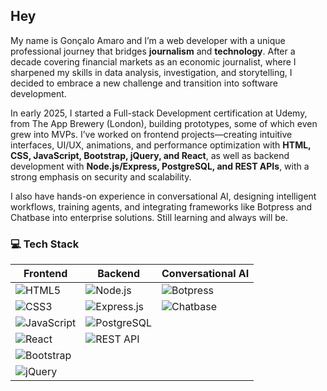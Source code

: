 ## Hey

My name is Gonçalo Amaro and I’m a web developer with a unique professional journey that bridges **journalism** and **technology**. After a decade covering financial markets as an economic journalist, where I sharpened my skills in data analysis, investigation, and storytelling, I decided to embrace a new challenge and transition into software development.

In early 2025, I started a Full-stack Development certification at Udemy, from The App Brewery (London), building prototypes, some of which even grew into MVPs. I’ve worked on frontend projects—creating intuitive interfaces, UI/UX, animations, and performance optimization with **HTML, CSS, JavaScript, Bootstrap, jQuery, and React**, as well as backend development with **Node.js/Express, PostgreSQL, and REST APIs**, with a strong emphasis on security and scalability.

I also have hands-on experience in conversational AI, designing intelligent workflows, training agents, and integrating frameworks like Botpress and Chatbase into enterprise solutions. Still learning and always will be.

### 💻 Tech Stack

| Frontend | Backend | Conversational AI |
|----------|---------|-------------------|
| ![HTML5](https://img.shields.io/badge/HTML5-E34F26?style=for-the-badge&logo=html5&logoColor=white) | ![Node.js](https://img.shields.io/badge/Node.js-43853D?style=for-the-badge&logo=node.js&logoColor=white) | ![Botpress](https://img.shields.io/badge/Botpress-00AEEF?style=for-the-badge&logo=botpress&logoColor=white) |
| ![CSS3](https://img.shields.io/badge/CSS3-1572B6?style=for-the-badge&logo=css3&logoColor=white) | ![Express.js](https://img.shields.io/badge/Express.js-404D59?style=for-the-badge) | ![Chatbase](https://img.shields.io/badge/Chatbase-FF6F00?style=for-the-badge&logo=openai&logoColor=white) |
| ![JavaScript](https://img.shields.io/badge/JavaScript-F7DF1E?style=for-the-badge&logo=javascript&logoColor=black) | ![PostgreSQL](https://img.shields.io/badge/PostgreSQL-316192?style=for-the-badge&logo=postgresql&logoColor=white) | |
| ![React](https://img.shields.io/badge/React-20232A?style=for-the-badge&logo=react&logoColor=61DAFB) | ![REST API](https://img.shields.io/badge/REST-02569B?style=for-the-badge&logo=rest&logoColor=white) | |
| ![Bootstrap](https://img.shields.io/badge/Bootstrap-563D7C?style=for-the-badge&logo=bootstrap&logoColor=white) | | |
| ![jQuery](https://img.shields.io/badge/jQuery-0769AD?style=for-the-badge&logo=jquery&logoColor=white) | | |
